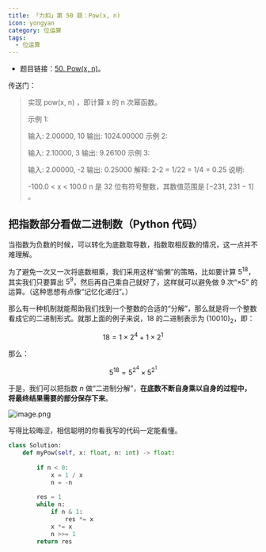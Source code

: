 ```yaml
---
title: 「力扣」第 50 题：Pow(x, n)
icon: yongyan
category: 位运算
tags:
  - 位运算
---
```



+ 题目链接：[50. Pow(x, n)](https://leetcode-cn.com/problems/powx-n/)。


传送门：

>实现 pow(x, n) ，即计算 x 的 n 次幂函数。
>
>示例 1:
>
>输入: 2.00000, 10
>输出: 1024.00000
>示例 2:
>
>输入: 2.10000, 3
>输出: 9.26100
>示例 3:
>
>输入: 2.00000, -2
>输出: 0.25000
>解释: 2-2 = 1/22 = 1/4 = 0.25
>说明:
>
>-100.0 < x < 100.0
>n 是 32 位有符号整数，其数值范围是 [−231, 231 − 1] 。

## 把指数部分看做二进制数（Python 代码）

当指数为负数的时候，可以转化为底数取导数，指数取相反数的情况，这一点并不难理解。

为了避免一次又一次将底数相乘，我们采用这样“偷懒”的策略，比如要计算 $5^{18}$，其实我们只要算出 $5^9$，然后再自己乘自己就好了，这样就可以避免做 $9$ 次“$\times 5$” 的运算。（这种思想有点像“记忆化递归”。）

那么有一种机制就能帮助我们找到一个整数的合适的“分解”，那么就是将一个整数看成它的二进制形式。就那上面的例子来说，$18$ 的二进制表示为 $(10010)_2$，即：

$$
18 = 1 \times 2^4 + 1\times2^1
$$

那么：

$$
5^{18} = 5^{2^4} \times 5^{2^1}
$$

于是，我们可以把指数 $n$ 做“二进制分解”，**在底数不断自身乘以自身的过程中，将最终结果需要的部分保存下来**。


![image.png](https://pic.leetcode-cn.com/ab780b00a05f762c87ae4c68e74ef8d3a8b961a98762c02b61585d8f8c61747c-image.png)


写得比较晦涩，相信聪明的你看我写的代码一定能看懂。

```python []
class Solution:
    def myPow(self, x: float, n: int) -> float:
        
        if n < 0:
            x = 1 / x
            n = -n
            
        res = 1
        while n:
            if n & 1:
                res *= x
            x *= x
            n >>= 1
        return res
```




